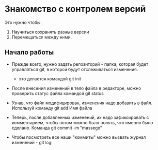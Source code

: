 # Знакомство с контролем версий

Это нужно чтобы:
1. Научиться сохранять разные версии
2. Перемещаться между ними.

## Начало работы

* Прежде всего, нужно задать репозиторий - папка, которая будет управляться git, в которой будут отслеживаться изменения. 
    * это делается командой git init

 * После внесения изменений в тело файла в редакторе, можно проверить статус файла командой git status

 * Узнав, что файл модифицирован, изменения надо добавить в файл. Используй команду git add Имя файла

 * Теперь, после добавленных изменений, их надо зафиксировать с комментарием, чтобы потом можно было понять, что именно было сделано. Команда git commit -m "massege"

 * Чтобы посмотреть все наши "коммиты" можно вызвать журнал изменений - git log